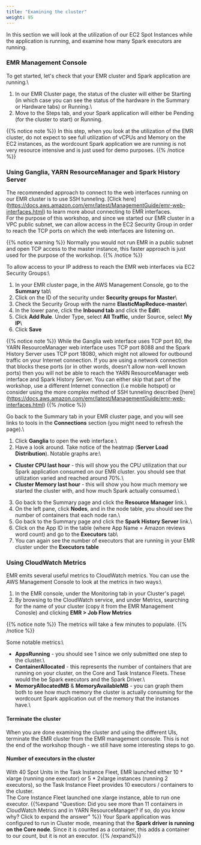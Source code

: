 ```yaml
---
title: "Examining the cluster"
weight: 95
---
```


In this section we will look at the utilization of our EC2 Spot Instances while the application is running, and examine how many Spark executors are running.

### EMR Management Console
To get started, let's check that your EMR cluster and Spark application are running.\
1. In our EMR Cluster page, the status of the cluster will either be Starting (in which case you can see the status of the hardware in the Summary or Hardware tabs) or Running.\
2. Move to the Steps tab, and your Spark application will either be Pending (for the cluster to start) or Running.

{{% notice note %}}
In this step, when you look at the utilization of the EMR cluster, do not expect to see full utilization of vCPUs and Memory on the EC2 instances, as the wordcount Spark application we are running is not very resource intensive and is just used for demo purposes.
{{% /notice %}}

### Using Ganglia, YARN ResourceManager and Spark History Server
The recommended approach to connect to the web interfaces running on our EMR cluster is to use SSH tunneling. [Click here] (https://docs.aws.amazon.com/emr/latest/ManagementGuide/emr-web-interfaces.html) to learn more about connecting to EMR interfaces.\
For the purpose of this workshop, and since we started our EMR cluster in a VPC public subnet, we can allow access in the EC2 Security Group in order to reach the TCP ports on which the web interfaces are listening on.

{{% notice warning %}}
Normally you would not run EMR in a public subnet and open TCP access to the master instance, this faster approach is just used for the purpose of the workshop.
{{% /notice %}}

To allow access to your IP address to reach the EMR web interfaces via EC2 Security Groups:\
1. In your EMR cluster page, in the AWS Management Console, go to the **Summary** tab\
2. Click on the ID of the security under **Security groups for Master**\
3. Check the Security Group with the name **ElasticMapReduce-master**\
4. In the lower pane, click the **Inbound tab** and click the **Edit**\
5. Click **Add Rule**. Under Type, select **All Traffic**, under Source, select **My IP**\
6. Click **Save**

{{% notice note %}}
While the Ganglia web interface uses TCP port 80, the YARN ResourceManager web interface uses TCP port 8088 and the Spark History Server uses TCP port 18080, which might not allowed for outbound traffic on your Internet connection. If you are using a network connection that blocks these ports (or in other words, doesn't allow non-well known ports) then you will not be able to reach the YARN ResourceManager web interface and Spark History Server. You can either skip that part of the workshop, use a different Internet connection (i.e mobile hotspot) or consider using the more complex method of SSH tunneling described [here] (https://docs.aws.amazon.com/emr/latest/ManagementGuide/emr-web-interfaces.html)
{{% /notice %}}

Go back to the Summary tab in your EMR cluster page, and you will see links to tools in the **Connections** section (you might need to refresh the page).\
1. Click **Ganglia** to open the web interface.\
2. Have a look around. Take notice of the heatmap (**Server Load Distribution**). Notable graphs are:\
* **Cluster CPU last hour** - this will show you the CPU utilization that our Spark application consumed on our EMR cluster. you should see that utilization varied and reached around 70%.\
* **Cluster Memory last hour** - this will show you how much memory we started the cluster with, and how much Spark actually consumed.\
3. Go back to the Summary page and click the **Resource Manager** link.\
4. On the left pane, click **Nodes**, and in the node table, you should see the number of containers that each node ran.\
5. Go back to the Summary page and click the **Spark History Server** link.\
6. Click on the App ID in the table (where App Name = Amazon reviews word count) and go to the **Executors** tab\
7. You can again see the number of executors that are running in your EMR cluster under the **Executors table**


### Using CloudWatch Metrics
EMR emits several useful metrics to CloudWatch metrics. You can use the AWS Management Console to look at the metrics in two ways:\
1. In the EMR console, under the Monitoring tab in your Cluster's page\
2. By browsing to the CloudWatch service, and under Metrics, searching for the name of your cluster (copy it from the EMR Management Conosle) and clicking **EMR > Job Flow Metrics**

{{% notice note %}}
The metrics will take a few minutes to populate.
{{% /notice %}}

Some notable metrics:\
* **AppsRunning** - you should see 1 since we only submitted one step to the cluster.\
* **ContainerAllocated** - this represents the number of containers that are running on your cluster, on the Core and Task Instance Fleets. These would the be Spark executors and the Spark Driver.\
* **MemoryAllocatedMB** & **MemoryAvailableMB** - you can graph them both to see how much memory the cluster is actually consuming for the wordcount Spark application out of the memory that the instances have.\


#### Terminate the cluster
When you are done examining the cluster and using the different UIs, terminate the EMR cluster from the EMR management console. This is not the end of the workshop though - we still have some interesting steps to go.

#### Number of executors in the cluster
With 40 Spot Units in the Task Instance Fleet, EMR launched either 10 * xlarge (running one executor) or 5 * 2xlarge instances (running 2 executors), so the Task Instance Fleet provides 10 executors / containers to the cluster.\
The Core Instance Fleet launched one xlarge instance, able to run one executor.
{{%expand "Question: Did you see more than 11 containers in CloudWatch Metrics and in YARN ResourceManager? if so, do you know why? Click to expand the answer" %}}
Your Spark application was configured to run in Cluster mode, meaning that the **Spark driver is running on the Core node**. Since it is counted as a container, this adds a container to our count, but it is not an executor.
{{% /expand%}}
